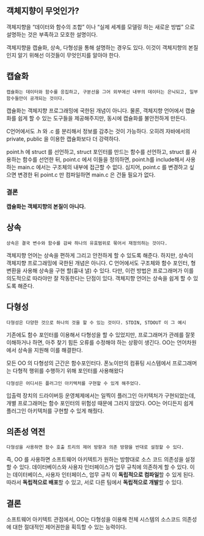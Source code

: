 ## 객체지향이 무엇인가?

객체지향을 “데이터와 함수의 조합” 이나 “실제 세계를 모델링 하는 새로운 방법” 으로 설명하는 것은 부족하고 모호한 설명이다.

객체지향을 캡슐화, 상속, 다형성을 통해 설명하는 경우도 있다. 이것이 객체지향의 본질인지 알기 위해선 이것들이 무엇인지를 알아야 한다.

## 캡슐화
```
캡슐화는 데이터와 함수를 응집하고, 구분선을 그어 외부에선 내부의 데이터는 은닉되고, 일부 함수들만이 공개되는 것이다.
```

캡슐화는 객체지향 프로그래밍에 국한된 개념이 아니다. 물론, 객체지향 언어에서 캡슐화를 쉽게 할 수 있는 도구들을 제공해주지만, 동시에 캡슐화를 불안전하게 만든다.

C언어에서도 .h 와 .c 를 분리해서 정보를 감추는 것이 가능하다. 오히려 자바에서의 private, public 을 이용한 캡슐화보다 더 강력하다. 

point.h 에 struct 를 선언하고, struct 포인터를 만드는 함수를 선언하고, struct 를 사용하는 함수를 선언한 뒤, point.c 에서 이들을 정의하면, point.h를 include해서 사용하는 main.c 에서는 구조체의 내부에 접근할 수 없다. 심지어, point.c 를 변경하고 싶으면 변경한 뒤 point.c 만 컴파일하면 main.c 은 건들 필요가 없다.

### 결론

**캡슐화는 객체지향의 본질이 아니다.**

## 상속

```
상속은 결국 변수와 함수를 감싸 하나의 유효범위로 묶어서 재정의하는 것이다.
```

객체지향 언어는 상속을 편하게 그리고 안전하게 할 수 있도록 해준다. 하지만, 상속이 객체지향 프로그래밍에 국한된 개념은 아니다. C 언어에서도 구조체와 함수 포인터, 형변환을 사용해 상속을 구현 할(흉내 낼) 수 있다. 다만, 이런 방법은 프로그래머가 이를 의도적으로 따라야만 잘 작동한다는 단점이 있다. 객체지향 언어는 상속을 쉽게 할 수 있도록 해준다.

## 다형성

```
다형성은 다양한 것으로 하나의 것을 할 수 있는 것이다. STDIN, STDOUT 이 그 예시
```

기존에도 함수 포인터를 이용해서 다형성을 할 수 있었지만, 프로그래머가 관례를 잘못 이해하거나 하면, 아주 찾기 힘든 오류를 수정해야 하는 상황이 생긴다. OO는 언어차원에서 상속을 지원해 이를 해결한다.

모든 OO 의 다형성의 근간은 함수포인터다. 폰노이만의 컴퓨팅 시스템에서 프로그래머는 다형적 행위를 수행하기 위해 포인터를 사용해왔다

```
다형성은 어디서든 플러그인 아키텍처를 구현할 수 있게 해주었다.
```

입출력 장치의 드라이버등 운영체제에서는 일찍이 플러그인 아키텍처가 구현되었는데, 개별 프로그래머는 함수 포인터의 위험성 때문에 그러지 않았다. OO는 어디든지 쉽게 플러그인 아키텍처를 구현할 수 있게 해줬다.

## 의존성 역전

```
다형성을 사용하면 함수 호출 트리의 제어 방향과 의존 방향을 반대로 설정할 수 있다.
```

즉, OO 를 사용하면 소프트웨어 아키텍트가 원하는 방향대로 소스 코드 의존성을 설정할 수 있다. 데이터베이스와 사용자 인터페이스가 업무 규칙에 의존하게 할 수 있다. 이는 데이터베이스, 사용자 인터페이스, 업무 규칙 이 **독립적으로 컴파일**할 수 있게 된다. 따라서 **독립적으로 배포**할 수 있고, 서로 다른 팀에서 **독립적으로 개발**할 수 있다.

## 결론

소프트웨어 아키텍트 관점에서, OO는 다형성을 이용해 전체 시스템의 소스코드 의존성에 대한 절대적인 제어권한을 획득할 수 있는 능력이다.